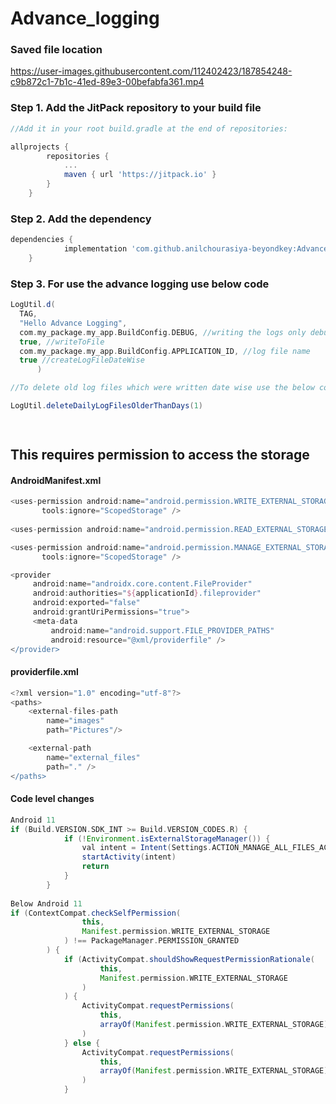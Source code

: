 # Advance_logging

### Saved file location

https://user-images.githubusercontent.com/112402423/187854248-c9b872c1-7b1c-41ed-89e3-00befabfa361.mp4





### Step 1. Add the JitPack repository to your build file
```gradle
//Add it in your root build.gradle at the end of repositories:

allprojects {
		repositories {
			...
			maven { url 'https://jitpack.io' }
		}
	}
```

### Step 2. Add the dependency

```gradle
dependencies {
	        implementation 'com.github.anilchourasiya-beyondkey:Advance_logging:4.0'
	}
  ```
  
### Step 3. For use the advance logging use below code

  ```gradle
 LogUtil.d(
    TAG,
    "Hello Advance Logging",
    com.my_package.my_app.BuildConfig.DEBUG, //writing the logs only debug build and pass `true` for release build as well.
    true, //writeToFile
    com.my_package.my_app.BuildConfig.APPLICATION_ID, //log file name
    true //createLogFileDateWise 
        )

//To delete old log files which were written date wise use the below code      

LogUtil.deleteDailyLogFilesOlderThanDays(1)

	
```
  
This requires permission to access the storage   
---
#### AndroidManifest.xml     
 ```gradle
<uses-permission android:name="android.permission.WRITE_EXTERNAL_STORAGE"
        tools:ignore="ScopedStorage" />
	
<uses-permission android:name="android.permission.READ_EXTERNAL_STORAGE" />

<uses-permission android:name="android.permission.MANAGE_EXTERNAL_STORAGE"
        tools:ignore="ScopedStorage" />

<provider
      android:name="androidx.core.content.FileProvider"
      android:authorities="${applicationId}.fileprovider"
      android:exported="false"
      android:grantUriPermissions="true">
      <meta-data
          android:name="android.support.FILE_PROVIDER_PATHS"
          android:resource="@xml/providerfile" />
</provider>
```
#### providerfile.xml   
```gradle
<?xml version="1.0" encoding="utf-8"?>
<paths>
    <external-files-path
        name="images"
        path="Pictures"/>

    <external-path
        name="external_files"
        path="." />
</paths>

```

#### Code level changes   
```gradle
Android 11
if (Build.VERSION.SDK_INT >= Build.VERSION_CODES.R) {
            if (!Environment.isExternalStorageManager()) {
                val intent = Intent(Settings.ACTION_MANAGE_ALL_FILES_ACCESS_PERMISSION)
                startActivity(intent)
                return
            }
        }
        
Below Android 11
if (ContextCompat.checkSelfPermission(
                this,
                Manifest.permission.WRITE_EXTERNAL_STORAGE
            ) !== PackageManager.PERMISSION_GRANTED
        ) {
            if (ActivityCompat.shouldShowRequestPermissionRationale(
                    this,
                    Manifest.permission.WRITE_EXTERNAL_STORAGE
                )
            ) {
                ActivityCompat.requestPermissions(
                    this,
                    arrayOf(Manifest.permission.WRITE_EXTERNAL_STORAGE), 1
                )
            } else {
                ActivityCompat.requestPermissions(
                    this,
                    arrayOf(Manifest.permission.WRITE_EXTERNAL_STORAGE), 1
                )
            }
```
         
            
       
